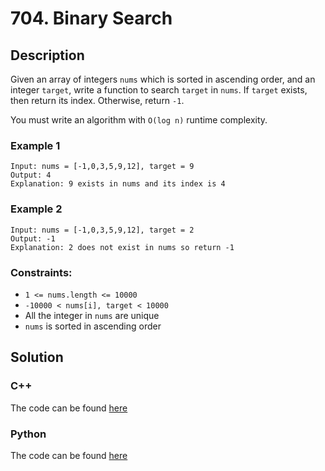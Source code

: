 # 704. Binary Search

## Description
Given an array of integers `nums` which is sorted in ascending order, and an integer `target`, write a function to search `target` in `nums`. If `target` exists, then return its index. Otherwise, return `-1`.

You must write an algorithm with `O(log n)` runtime complexity.


### Example 1
```
Input: nums = [-1,0,3,5,9,12], target = 9
Output: 4
Explanation: 9 exists in nums and its index is 4
```

### Example 2
```
Input: nums = [-1,0,3,5,9,12], target = 2
Output: -1
Explanation: 2 does not exist in nums so return -1
```


### Constraints: 
* `1 <= nums.length <= 10000`
* `-10000 < nums[i], target < 10000`
* All the integer in `nums` are unique
* `nums` is sorted in ascending order

## Solution 
### C++
The code can be found [here](https://github.com/yuezhezhang/LeetCode/blob/main/cpp_ws/src/0704_binary_search.cpp)
### Python
The code can be found [here](https://github.com/yuezhezhang/LeetCode/blob/main/python_ws/0704_binary_search.py) 




